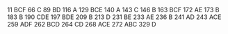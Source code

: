 11 BCF
66 C
89 BD
116 A
129 BCE
140 A
143 C
146 B
163 BCF
172 AE
173 B
183 B
190 CDE
197 BDE
209 B
213 D
231 BE
233 AE
236 B
241 AD
243 ACE
259 ADF
262 BCD
264 CD
268 ACE
272 ABC
329 D
